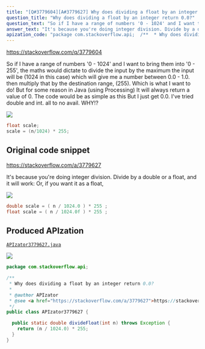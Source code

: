 ```yaml
---
title: "[Q#3779604][A#3779627] Why does dividing a float by an integer return 0.0?"
question_title: "Why does dividing a float by an integer return 0.0?"
question_text: "So if I have a range of numbers '0 - 1024' and I want to bring them into '0 - 255', the maths would dictate to divide the input by the maximum the input will be (1024 in this case) which will give me a number between 0.0 - 1.0. then multiply that by the destination range, (255). Which is what I want to do! But for some reason in Java (using Processing) It will always return a value of 0. The code would be as simple as this But I just get 0.0. I've tried double and int. all to no avail. WHY!?"
answer_text: "It's because you're doing integer division. Divide by a double or a float, and it will work: Or, if you want it as a float,"
apization_code: "package com.stackoverflow.api;  /**  * Why does dividing a float by an integer return 0.0?  *  * @author APIzator  * @see <a href=\"https://stackoverflow.com/a/3779627\">https://stackoverflow.com/a/3779627</a>  */ public class APIzator3779627 {    public static double divideFloat(int n) throws Exception {     return (n / 1024.0) * 255;   } }"
---
```


https://stackoverflow.com/q/3779604

So if I have a range of numbers &#x27;0 - 1024&#x27; and I want to bring them into &#x27;0 - 255&#x27;, the maths would dictate to divide the input by the maximum the input will be (1024 in this case) which will give me a number between 0.0 - 1.0. then multiply that by the destination range, (255).
Which is what I want to do!
But for some reason in Java (using Processing) It will always return a value of 0.
The code would be as simple as this
But I just get 0.0. I&#x27;ve tried double and int. all to no avail. WHY!?


<div class="code-logo"><img src="/stackoverflow.png" /></div>

```java
float scale;
scale = (n/1024) * 255;
```


## Original code snippet

https://stackoverflow.com/a/3779627

It&#x27;s because you&#x27;re doing integer division.
Divide by a double or a float, and it will work:
Or, if you want it as a float,

<div class="code-logo"><img src="/stackoverflow.png" /></div>

```java
double scale = ( n / 1024.0 ) * 255 ;
float scale = ( n / 1024.0f ) * 255 ;
```

## Produced APIzation

[`APIzator3779627.java`](https://github.com/pasqualesalza/apization/raw/main/data/search/APIzator3779627.java)

<div class="code-logo"><img src="/apizator.png" /></div>

```java
package com.stackoverflow.api;

/**
 * Why does dividing a float by an integer return 0.0?
 *
 * @author APIzator
 * @see <a href="https://stackoverflow.com/a/3779627">https://stackoverflow.com/a/3779627</a>
 */
public class APIzator3779627 {

  public static double divideFloat(int n) throws Exception {
    return (n / 1024.0) * 255;
  }
}

```